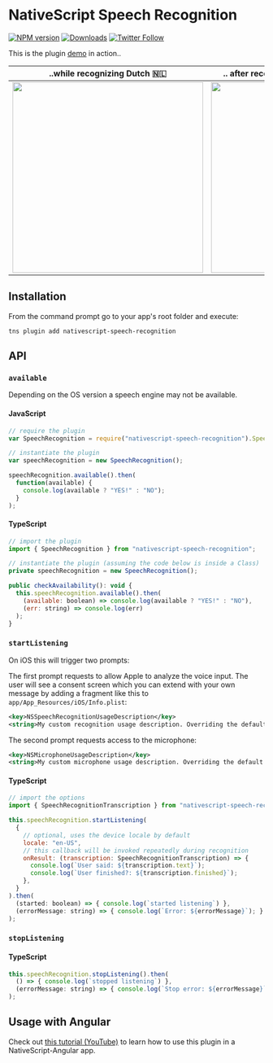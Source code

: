 # NativeScript Speech Recognition

[![NPM version][npm-image]][npm-url]
[![Downloads][downloads-image]][npm-url]
[![Twitter Follow][twitter-image]][twitter-url]

[npm-image]:http://img.shields.io/npm/v/nativescript-speech-recognition.svg
[npm-url]:https://npmjs.org/package/nativescript-speech-recognition
[downloads-image]:http://img.shields.io/npm/dm/nativescript-speech-recognition.svg
[twitter-image]:https://img.shields.io/twitter/follow/eddyverbruggen.svg?style=social&label=Follow%20me
[twitter-url]:https://twitter.com/eddyverbruggen

This is the plugin [demo](https://github.com/EddyVerbruggen/nativescript-speech-recognition/tree/master/demo) in action..

| ..while recognizing Dutch 🇳🇱 | .. after recognizing American-English 🇺🇸 |
| --- | --- |
| <img src="https://github.com/EddyVerbruggen/nativescript-speech-recognition/raw/master/screenshots/ios-nl.jpg" width="375px" /> | <img src="https://github.com/EddyVerbruggen/nativescript-speech-recognition/raw/master/screenshots/ios-en.jpg" width="375px" /> |

## Installation
From the command prompt go to your app's root folder and execute:

```
tns plugin add nativescript-speech-recognition
```

## API

### `available`

Depending on the OS version a speech engine may not be available.

#### JavaScript
```js
// require the plugin
var SpeechRecognition = require("nativescript-speech-recognition").SpeechRecognition;

// instantiate the plugin
var speechRecognition = new SpeechRecognition();

speechRecognition.available().then(
  function(available) {
    console.log(available ? "YES!" : "NO");
  }
);
```

#### TypeScript
```js
// import the plugin
import { SpeechRecognition } from "nativescript-speech-recognition";

// instantiate the plugin (assuming the code below is inside a Class)
private speechRecognition = new SpeechRecognition();

public checkAvailability(): void {
  this.speechRecognition.available().then(
    (available: boolean) => console.log(available ? "YES!" : "NO"),
    (err: string) => console.log(err)
  );
}
```

### `startListening`

On iOS this will trigger two prompts:

The first prompt requests to allow Apple to analyze the voice input. The user will see a consent screen which you can extend with your own message by adding a fragment like this to `app/App_Resources/iOS/Info.plist`:

```xml
<key>NSSpeechRecognitionUsageDescription</key>
<string>My custom recognition usage description. Overriding the default empty one in the plugin.</string>
```

The second prompt requests access to the microphone:

```xml
<key>NSMicrophoneUsageDescription</key>
<string>My custom microphone usage description. Overriding the default empty one in the plugin.</string>
```

#### TypeScript
```js
// import the options
import { SpeechRecognitionTranscription } from "nativescript-speech-recognition";

this.speechRecognition.startListening(
  {
    // optional, uses the device locale by default
    locale: "en-US",
    // this callback will be invoked repeatedly during recognition
    onResult: (transcription: SpeechRecognitionTranscription) => {
      console.log(`User said: ${transcription.text}`);
      console.log(`User finished?: ${transcription.finished}`);
    },
  }
).then(
  (started: boolean) => { console.log(`started listening`) },
  (errorMessage: string) => { console.log(`Error: ${errorMessage}`); }
);
```

### `stopListening`

#### TypeScript
```js
this.speechRecognition.stopListening().then(
  () => { console.log(`stopped listening`) },
  (errorMessage: string) => { console.log(`Stop error: ${errorMessage}`); }
);
```

## Usage with Angular
Check out [this tutorial (YouTube)](https://www.youtube.com/watch?v=C5i_EYjfuTE) to learn how to use this plugin in a NativeScript-Angular app.
